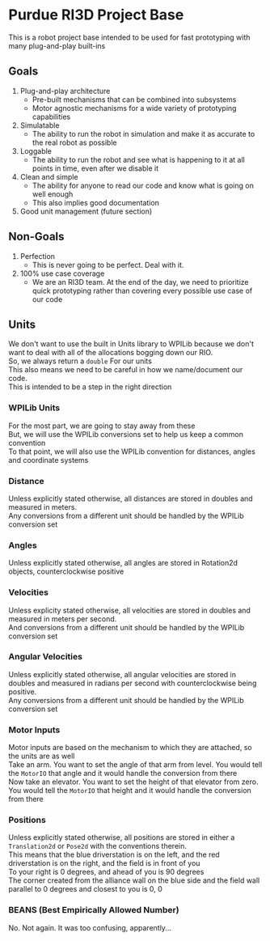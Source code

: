 # Purdue RI3D Project Base

This is a robot project base intended to be used for fast prototyping with
many plug-and-play built-ins

## Goals
1) Plug-and-play architecture
   - Pre-built mechanisms that can be combined into subsystems
   - Motor agnostic mechanisms for a wide variety of prototyping capabilities
2) Simulatable
   - The ability to run the robot in simulation and make it as accurate to the real robot as possible
3) Loggable
   - The ability to run the robot and see what is happening to it at all points in time, even after we disable it
4) Clean and simple
   - The ability for anyone to read our code and know what is going on well enough
   - This also implies good documentation
5) Good unit management (future section)

## Non-Goals
1) Perfection
   - This is never going to be perfect. Deal with it.
2) 100% use case coverage
   - We are an RI3D team. At the end of the day, we need to prioritize quick prototyping
     rather than covering every possible use case of our code

## Units
We don't want to use the built in Units library to WPILib because we don't want to
deal with all of the allocations bogging down our RIO.<br>
So, we always return a ```double``` For our units<br>
This also means we need to be careful in how we name/document our code.<br>
This is intended to be a step in the right direction<br>

### WPILib Units
For the most part, we are going to stay away from these<br>
But, we will use the WPILib conversions set to help us keep a common convention<br>
To that point, we will also use the WPILib convention for distances, angles and coordinate systems<br>

### Distance
Unless explicitly stated otherwise, all distances are stored in doubles and measured in meters.<br>
Any conversions from a different unit should be handled by the WPILib conversion set<br>

### Angles
Unless explicitly stated otherwise, all angles are stored in Rotation2d objects, counterclockwise positive<br>

### Velocities
Unless explicity stated otherwise, all velocities are stored in doubles and measured in meters per second.<br>
And conversions from a different unit should be handled by the WPILib conversion set<br>

### Angular Velocities
Unless explicitly stated otherwise, all angular velocities are stored in doubles and measured in radians per second with
counterclockwise being positive.<br>
Any conversions from a different unit should be handled by the WPILib conversion set<br>

### Motor Inputs
Motor inputs are based on the mechanism to which they are attached, so the units are as well<br>
Take an arm. You want to set the angle of that arm from level. You would tell the ```MotorIO``` that angle and it
would handle the conversion from there<br>
Now take an elevator. You want to set the height of that elevator from zero. You would tell the ```MotorIO``` that height
and it would handle the conversion from there<br>

### Positions
Unless explicitly stated otherwise, all positions are stored in either a ```Translation2d``` or ```Pose2d``` with the
conventions therein.<br>
This means that the blue driverstation is on the left, and the red driverstation is on the right, and the field is in front
of you<br>
To your right is 0 degrees, and ahead of you is 90 degrees<br>
The corner created from the alliance wall on the blue side and the field wall parallel to 0 degrees and closest to you is 0, 0<br>

### BEANS (Best Empirically Allowed Number)
No. Not again. It was too confusing, apparently...
